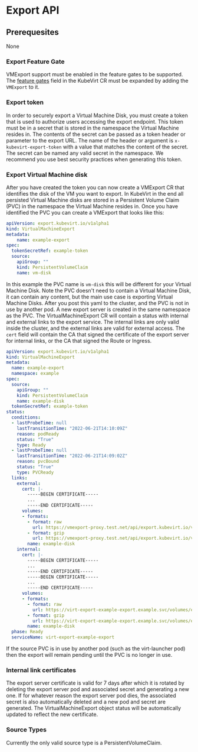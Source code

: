 # Export API

## Prerequesites
None

### Export Feature Gate

VMExport support must be enabled in the feature gates to be supported. The
[feature gates](./activating_feature_gates.md#how-to-activate-a-feature-gate)
field in the KubeVirt CR must be expanded by adding the `VMExport` to it.

### Export token

In order to securely export a Virtual Machine Disk, you must create a token that is used to authorize users accessing the export endpoint. This token must be in a secret that is stored in the namespace the Virtual Machine resides in. The contents of the secret can be passed as a token header or parameter to the export URL. The name of the header or argument is `x-kubevirt-export-token` with a value that matches the content of the secret. The secret can be named any valid secret in the namespace. We recommend you use best security practices when generating this token. 

### Export Virtual Machine disk

After you have created the token you can now create a VMExport CR that identifies the disk of the VM you want to export. In KubeVirt in the end all persisted Virtual Machine disks are stored in a Persistent Volume Claim (PVC) in the namespace the Virtual Machine resides in. Once you have identified the PVC you can create a VMExport that looks like this:

```yaml
apiVersion: export.kubevirt.io/v1alpha1
kind: VirtualMachineExport
metadata:
    name: example-export
spec:
  tokenSecretRef: example-token
  source:
    apiGroup: ""
    kind: PersistentVolumeClaim
    name: vm-disk
```

In this example the PVC name is `vm-disk` this will be different for your Virtual Machine Disk. Note the PVC doesn't need to contain a Virtual Machine Disk, it can contain any content, but the main use case is exporting Virtual Machine Disks. After you post this yaml to the cluster, and the PVC is not in use by another pod. A new export server is created in the same namespace as the PVC. The VirtualMachineExport CR will contain a status with internal and external links to the export service. The internal links are only valid inside the cluster, and the external links are valid for external access. The `cert` field will contain the CA that signed the certificate of the export server for internal links, or the CA that signed the Route or Ingress.

```yaml
apiVersion: export.kubevirt.io/v1alpha1
kind: VirtualMachineExport
metadata:
  name: example-export
  namespace: example
spec:
  source:
    apiGroup: ""
    kind: PersistentVolumeClaim
    name: example-disk
  tokenSecretRef: example-token
status:
  conditions:
  - lastProbeTime: null
    lastTransitionTime: "2022-06-21T14:10:09Z"
    reason: podReady
    status: "True"
    type: Ready
  - lastProbeTime: null
    lastTransitionTime: "2022-06-21T14:09:02Z"
    reason: pvcBound
    status: "True"
    type: PVCReady
  links:
    external:
      cert: |-
        -----BEGIN CERTIFICATE-----
        ...
        -----END CERTIFICATE-----
      volumes:
      - formats:
        - format: raw
          url: https://vmexport-proxy.test.net/api/export.kubevirt.io/v1alpha1/namespaces/example/virtualmachineexports/example-export/volumes/example-disk/disk.img
        - format: gzip
          url: https://vmexport-proxy.test.net/api/export.kubevirt.io/v1alpha1/namespaces/example/virtualmachineexports/example-export/volumes/example-disk/disk.img.gz
        name: example-disk
    internal:
      cert: |-
        -----BEGIN CERTIFICATE-----
        ...
        -----END CERTIFICATE-----
        -----BEGIN CERTIFICATE-----
        ...
        -----END CERTIFICATE-----
      volumes:
      - formats:
        - format: raw
          url: https://virt-export-example-export.example.svc/volumes/example-disk/disk.img
        - format: gzip
          url: https://virt-export-example-export.example.svc/volumes/example-disk/disk.img.gz
        name: example-disk
  phase: Ready
  serviceName: virt-export-example-export
```

If the source PVC is in use by another pod (such as the virt-launcher pod) then the export will remain pending until the PVC is no longer in use.

### Internal link certificates
The export server certificate is valid for 7 days after which it is rotated by deleting the export server pod and associated secret and generating a new one. If for whatever reason the export server pod dies, the associated secret is also automatically deleted and a new pod and secret are generated. The VirtualMachineExport object status will be automatically updated to reflect the new certificate.

### Source Types
Currently the only valid source type is a PersistentVolumeClaim.
